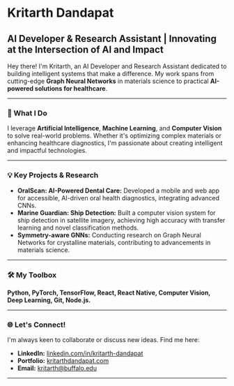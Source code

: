# Kritarth Dandapat

## AI Developer & Research Assistant | Innovating at the Intersection of AI and Impact

Hey there\! I'm Kritarth, an AI Developer and Research Assistant dedicated to building intelligent systems that make a difference. My work spans from cutting-edge **Graph Neural Networks** in materials science to practical **AI-powered solutions for healthcare**.

-----

### 🚀 What I Do

I leverage **Artificial Intelligence**, **Machine Learning**, and **Computer Vision** to solve real-world problems. Whether it's optimizing complex materials or enhancing healthcare diagnostics, I'm passionate about creating intelligent and impactful technologies.

-----

### 💡 Key Projects & Research

  * **OralScan: AI-Powered Dental Care:** Developed a mobile and web app for accessible, AI-driven oral health diagnostics, integrating advanced CNNs.
  * **Marine Guardian: Ship Detection:** Built a computer vision system for ship detection in satellite imagery, achieving high accuracy with transfer learning and novel classification methods.
  * **Symmetry-aware GNNs:** Conducting research on Graph Neural Networks for crystalline materials, contributing to advancements in materials science.

-----

### 🛠️ My Toolbox

**Python, PyTorch, TensorFlow, React, React Native, Computer Vision, Deep Learning, Git, Node.js.**

-----

### 🌐 Let's Connect\!

I'm always keen to collaborate or discuss new ideas. Find me here:

  * **LinkedIn:** [linkedin.com/in/kritarth-dandapat](https://www.linkedin.com/in/kritarth-dandapat)
  * **Portfolio:** [kritarthdandapat.com](https://www.google.com/search?q=https://kritarthdandapat.com)
  * **Email:** kritarth@buffalo.edu

-----
